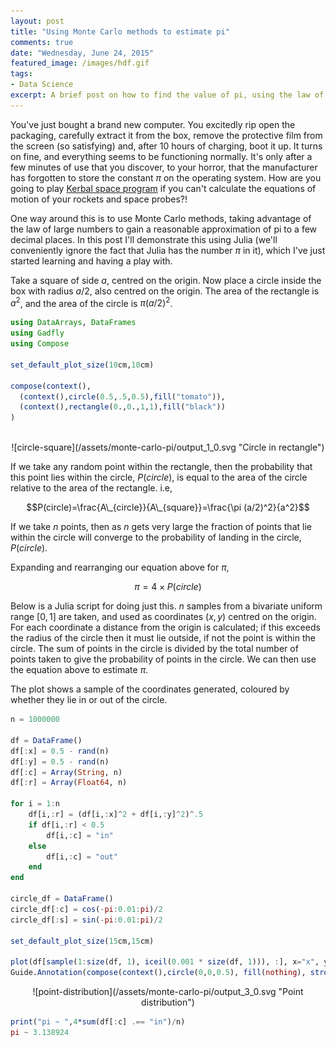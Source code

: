 ```yaml
---
layout: post
title: "Using Monte Carlo methods to estimate pi"
comments: true
date: "Wednesday, June 24, 2015"
featured_image: /images/hdf.gif
tags:
- Data Science
excerpt: A brief post on how to find the value of pi, using the law of large numbers and bit of introductory Julia.
---
```


You've just bought a brand new computer. You excitedly rip open the packaging, carefully extract it from the box, remove the protective film from the screen (so satisfying) and, after 10 hours of charging, boot it up. It turns on fine, and everything seems to be functioning normally. It's only after a few minutes of use that you discover, to your horror, that the manufacturer has forgotten to store the constant $\pi$ on the operating system. How are you going to play [Kerbal space program](https://kerbalspaceprogram.com/en/) if you can't calculate the equations of motion of your rockets and space probes?!

One way around this is to use Monte Carlo methods, taking advantage of the law of large numbers to gain a reasonable approximation of pi to a few decimal places. In this post I'll demonstrate this using Julia (we'll conveniently ignore the fact that Julia has the number $\pi$ in it), which I've just started learning and having a play with.

Take a square of side $a$, centred on the origin. Now place a circle inside the box with radius $a/2$, also centred on the origin. The area of the rectangle is $a^2$, and the area of the circle is $\pi(a/2)^2$.

```julia
using DataArrays, DataFrames
using Gadfly
using Compose

set_default_plot_size(10cm,10cm)

compose(context(),
  (context(),circle(0.5,.5,0.5),fill("tomato")),
  (context(),rectangle(0.,0.,1,1),fill("black"))
)
```

<br>  

<center>![circle-square](/assets/monte-carlo-pi/output_1_0.svg "Circle in rectangle")</center>

If we take any random point within the rectangle, then the probability that this point lies within the circle, $P(circle)$, is equal to the area of the circle relative to the area of the rectangle. i.e,

$$P(circle)=\frac{A\_{circle}}{A\_{square}}=\frac{\pi (a/2)^2}{a^2}$$


If we take $n$ points, then as $n$ gets very large the fraction of points that lie within the circle will converge to the probability of landing in the circle, $P(circle)$.

Expanding and rearranging our equation above for $\pi$,

$$\pi = 4\times P(circle)$$

Below is a Julia script for doing just this. $n$ samples from a bivariate uniform range $[0,1]$ are taken, and used as coordinates $(x,y)$ centred on the origin. For each coordinate a distance from the origin is calculated; if this exceeds the radius of the circle then it must lie outside, if not the point is within the circle. The sum of points in the circle is divided by the total number of points taken to give the probability of points in the circle. We can then use the equation above to estimate $\pi$.

The plot shows a sample of the coordinates generated, coloured by whether they lie in or out of the circle.

```julia
n = 1000000

df = DataFrame()
df[:x] = 0.5 - rand(n)
df[:y] = 0.5 - rand(n)
df[:c] = Array(String, n)
df[:r] = Array(Float64, n)

for i = 1:n
    df[i,:r] = (df[i,:x]^2 + df[i,:y]^2)^.5
    if df[i,:r] < 0.5
        df[i,:c] = "in"
    else
        df[i,:c] = "out"
    end
end

circle_df = DataFrame()
circle_df[:c] = cos(-pi:0.01:pi)/2
circle_df[:s] = sin(-pi:0.01:pi)/2

set_default_plot_size(15cm,15cm)

plot(df[sample(1:size(df, 1), iceil(0.001 * size(df, 1))), :], x="x", y="y", color="c", Geom.point,Coord.cartesian(fixed=true),
Guide.Annotation(compose(context(),circle(0,0,0.5), fill(nothing), stroke("orange"))))
```

<center>![point-distribution](/assets/monte-carlo-pi/output_3_0.svg "Point distribution")</center>

```julia
print("pi ~ ",4*sum(df[:c] .== "in")/n)
pi ~ 3.138924
```
